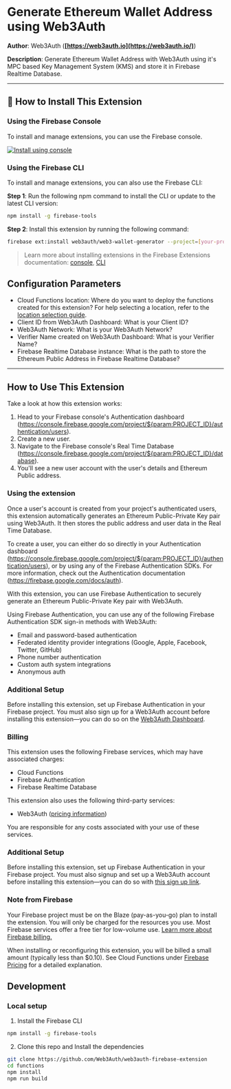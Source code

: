 # Generate Ethereum Wallet Address using Web3Auth

**Author**: Web3Auth (**[https://web3auth.io](https://web3auth.io/)**)

**Description**: Generate Ethereum Wallet Address with Web3Auth using it's MPC based Key Management System (KMS) and store it in Firebase Realtime Database.

---

## 🧩 How to Install This Extension

### Using the Firebase Console

To install and manage extensions, you can use the Firebase console.

[![Install using console](https://www.gstatic.com/mobilesdk/210513_mobilesdk/install-extension.png "Install using console")][install-link]

[install-link]: https://console.firebase.google.com/project/_/extensions/install?ref=web3auth/web3-wallet-generator@1.0.1

### Using the Firebase CLI

To install and manage extensions, you can also use the Firebase CLI:

**Step 1**: Run the following npm command to install the CLI or update to the latest CLI version:

```bash
npm install -g firebase-tools
```

**Step 2**: Install this extension by running the following command:

```bash
firebase ext:install web3auth/web3-wallet-generator --project=[your-project-id]
```

> Learn more about installing extensions in the Firebase Extensions documentation:
> [console](https://firebase.google.com/docs/extensions/install-extensions?platform=console),
> [CLI](https://firebase.google.com/docs/extensions/install-extensions?platform=cli)

## Configuration Parameters

- Cloud Functions location: Where do you want to deploy the functions created for this extension? For help selecting a location, refer to the [location selection guide](https://firebase.google.com/docs/functions/locations).
- Client ID from Web3Auth Dashboard: What is your Client ID?
- Web3Auth Network: What is your Web3Auth Network?
- Verifier Name created on Web3Auth Dashboard: What is your Verifier Name?
- Firebase Realtime Database instance: What is the path to store the Ethereum Public Address in Firebase Realtime Database?

---

## How to Use This Extension

Take a look at how this extension works:

1. Head to your Firebase console's Authentication dashboard (https://console.firebase.google.com/project/${param:PROJECT_ID}/authentication/users).
2. Create a new user.
3. Navigate to the Firebase console's Real Time Database (https://console.firebase.google.com/project/${param:PROJECT_ID}/database).
4. You'll see a new user account with the user's details and Ethereum Public address.

### Using the extension

Once a user's account is created from your project's authenticated users, this extension automatically generates an Ethereum Public-Private Key pair using Web3Auth. It then stores the public address and user data in the Real Time Database.

To create a user, you can either do so directly in your Authentication dashboard (https://console.firebase.google.com/project/${param:PROJECT_ID}/authentication/users), or by using any of the Firebase Authentication SDKs. For more information, check out the Authentication documentation (https://firebase.google.com/docs/auth).

With this extension, you can use Firebase Authentication to securely generate an Ethereum Public-Private Key pair with Web3Auth.

Using Firebase Authentication, you can use any of the following Firebase Authentication SDK sign-in methods with Web3Auth:

- Email and password-based authentication
- Federated identity provider integrations (Google, Apple, Facebook, Twitter, GitHub)
- Phone number authentication
- Custom auth system integrations
- Anonymous auth

### Additional Setup

Before installing this extension, set up Firebase Authentication in your Firebase project.
You must also sign up for a Web3Auth account before installing this extension—you can do so on the [Web3Auth Dashboard](https://dashboard.web3auth.io).

### Billing

This extension uses the following Firebase services, which may have associated charges:

- Cloud Functions
- Firebase Authentication
- Firebase Realtime Database

This extension also uses the following third-party services:

- Web3Auth ([pricing information](https://web3auth.io/pricing))

You are responsible for any costs associated with your use of these services.

### Additional Setup

Before installing this extension, set up Firebase Authentication in your Firebase project.
You must also signup and set up a Web3Auth account before installing this extension—you can do so with [this sign up link](https://dashboard.web3auth.io).

### Note from Firebase

Your Firebase project must be on the Blaze (pay-as-you-go) plan to install the extension. You will only be charged for the resources you use. Most Firebase services offer a free tier for low-volume use. [Learn more about Firebase billing.](https://firebase.google.com/pricing)

When installing or reconfiguring this extension, you will be billed a small amount (typically less than $0.10). See Cloud Functions under [Firebase Pricing](https://firebase.google.com/pricing) for a detailed explanation.

## Development

### Local setup

1. Install the Firebase CLI

```bash
npm install -g firebase-tools
```

2. Clone this repo and Install the dependencies

```bash
git clone https://github.com/Web3Auth/web3auth-firebase-extension
cd functions
npm install
npm run build
```
